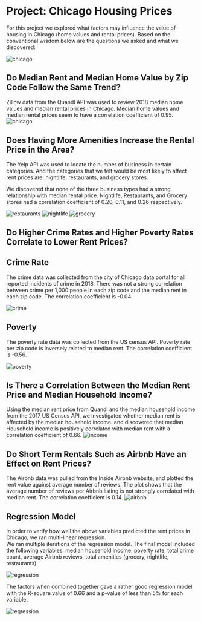 # Project: Chicago Housing Prices

For this project we explored what factors may influence the value of housing in Chicago (home values and rental prices).  Based on the conventional wisdom below are the questions we asked and what we discovered:

![chicago](Images/chicago.png)

## Do Median Rent and Median Home Value by Zip Code Follow the Same Trend?
Zillow data from the Quandl API was used to review 2018 median home values and median rental prices in Chicago. Median home values and median rental prices seem to have a correlation coefficient of  0.95.
![chicago](Images/Rent_Vs_House_Value.png)

## Does Having More Amenities Increase the Rental Price in the Area?
The Yelp API was used to locate the number of business in certain categories. And the categories that we felt would be most likely to affect rent prices are: nightlife, restaurants, and grocery stores. 

We discovered that none of the three business types had a strong relationship with median rental price. Nightlife, Restaurants, and Grocery stores had a correlation coefficient of 0.20, 0.11, and 0.26 respectively.

![restaurants](Images/Rent_Vs_Restaurants.png)
![nightlife](Images/Rent_Vs_NightLife.png)
![grocery](Images/Rent_Vs_Grocery.png)

## Do Higher Crime Rates and Higher Poverty Rates Correlate to Lower Rent Prices?

## Crime Rate

The crime data was collected from the city of Chicago data portal for all reported incidents of crime in 2018.
There was not a strong correlation between crime per 1,000 people in each zip code and the median rent in each zip code. The correlation coefficient is -0.04.

![crime](Images/Rent_Vs_Crime.png)

## Poverty

The poverty rate data was collected from the US census API.
Poverty rate per zip code is inversely related to median rent. The correlation coefficient is -0.56.

![poverty](Images/Rent_Vs_Poverty_Rate.png)

## Is There a Correlation Between the Median Rent Price and Median Household Income?
Using the median rent price from Quandl and the median household income from the 2017 US Census API, we investigated whether median rent is affected by the median household income.  and discovered that median Household income is positively correlated with median rent with a correlation coefficient of 0.66.
![income](Images/Rent_Vs_Household_income.png)

## Do Short Term Rentals Such as Airbnb Have an Effect on Rent Prices?
The Airbnb data was pulled from the Inside Airbnb website, and plotted the rent value against average number of reviews. The plot shows that the average number of reviews per Airbnb listing is not strongly correlated with median rent. The correlation coefficient is 0.14.
![airbnb](Images/Rent_Vs_AirBnB_Reviews.png)

## Regression Model
In order to verify how well the above variables predicted the rent prices in Chicago, we ran multi-linear regression.  
We ran multiple iterations of the regression model. The final model included the following variables: median household income, poverty rate, total crime count, average Airbnb reviews, total amenities (grocery, nightlife, restaurants). 

![regression](Images/Actual_vs_Predicted_Median_Rent.png)

The factors when combined together gave a rather good regression model with the R-square value of 0.66 and a p-value of less than 5% for each variable.

![regression](Images/Regression_Summary.png)








